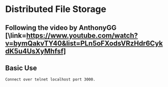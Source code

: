 # Distributed File Storage

## Following the video by AnthonyGG [\link=https://www.youtube.com/watch?v=bymQakvTY40&list=PLn5oFXodsVRzHdr6CykdK5u4UsXyMhfsf]


## Basic Use
    Connect over telnet localhost port 3000.
